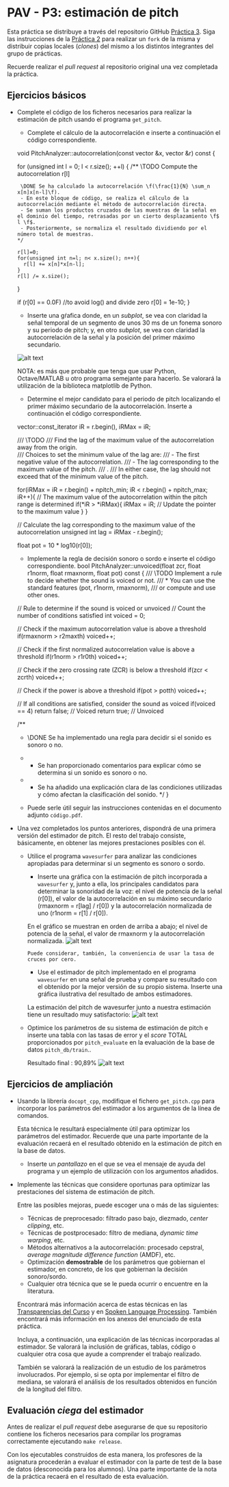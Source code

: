 PAV - P3: estimación de pitch
=============================

Esta práctica se distribuye a través del repositorio GitHub [Práctica 3](https://github.com/albino-pav/P3).
Siga las instrucciones de la [Práctica 2](https://github.com/albino-pav/P2) para realizar un `fork` de la
misma y distribuir copias locales (*clones*) del mismo a los distintos integrantes del grupo de prácticas.

Recuerde realizar el *pull request* al repositorio original una vez completada la práctica.

Ejercicios básicos
------------------

- Complete el código de los ficheros necesarios para realizar la estimación de pitch usando el programa
  `get_pitch`.

   * Complete el cálculo de la autocorrelación e inserte a continuación el código correspondiente.

    void PitchAnalyzer::autocorrelation(const vector<float> &x, vector<float> &r) const {

    for (unsigned int l = 0; l < r.size(); ++l) {
  		/**
       \TODO Compute the autocorrelation r[l]

       \DONE Se ha calculado la autocorrelación \f(\frac{1}{N} \sum_n x[n]x[n-l]\f).
       - En este bloque de código, se realiza el cálculo de la autocorrelación mediante el método de autocorrelación directa.
       - Se suman los productos cruzados de las muestras de la señal en el dominio del tiempo, retrasadas por un cierto desplazamiento \f$ l \f$.
       - Posteriormente, se normaliza el resultado dividiendo por el número total de muestras.
      */

      r[l]=0;
      for(unsigned int n=l; n< x.size(); n++){
        r[l] += x[n]*x[n-l];
      }
      r[l] /= x.size();
    }

    if (r[0] == 0.0F) //to avoid log() and divide zero 
      r[0] = 1e-10; 
  }

   * Inserte una gŕafica donde, en un *subplot*, se vea con claridad la señal temporal de un segmento de
     unos 30 ms de un fonema sonoro y su periodo de pitch; y, en otro *subplot*, se vea con claridad la
	 autocorrelación de la señal y la posición del primer máximo secundario.

   ![alt text](autocorr.png)

	 NOTA: es más que probable que tenga que usar Python, Octave/MATLAB u otro programa semejante para
	 hacerlo. Se valorará la utilización de la biblioteca matplotlib de Python.

   * Determine el mejor candidato para el periodo de pitch localizando el primer máximo secundario de la
     autocorrelación. Inserte a continuación el código correspondiente.
 
    vector<float>::const_iterator iR = r.begin(), iRMax = iR;

    /// \TODO 
	  /// Find the lag of the maximum value of the autocorrelation away from the origin.<br>
	  /// Choices to set the minimum value of the lag are:
	  ///    - The first negative value of the autocorrelation.
	  ///    - The lag corresponding to the maximum value of the pitch.
    ///	   .
	  /// In either case, the lag should not exceed that of the minimum value of the pitch.


    for(iRMax = iR = r.begin() + npitch_min; iR < r.begin() + npitch_max; iR++){ 
      // The maximum value of the autocorrelation within the pitch range is determined
      if(*iR > *iRMax){
        iRMax = iR;   // Update the pointer to the maximum value
      }
    }

    // Calculate the lag corresponding to the maximum value of the autocorrelation
    unsigned int lag = iRMax - r.begin();

    float pot = 10 * log10(r[0]);

   * Implemente la regla de decisión sonoro o sordo e inserte el código correspondiente.
    bool PitchAnalyzer::unvoiced(float zcr, float r1norm, float rmaxnorm, float pot) const {
    /// \TODO Implement a rule to decide whether the sound is voiced or not.
    /// * You can use the standard features (pot, r1norm, rmaxnorm),
    ///   or compute and use other ones.

    // Rule to determine if the sound is voiced or unvoiced
    // Count the number of conditions satisfied
    int voiced = 0;                 

    // Check if the maximum autocorrelation value is above a threshold
    if(rmaxnorm > r2maxth) voiced++; 

    // Check if the first normalized autocorrelation value is above a threshold
    if(r1norm > r1r0th) voiced++;    

    // Check if the zero crossing rate (ZCR) is below a threshold
    if(zcr < zcrth) voiced++;         

    // Check if the power is above a threshold
    if(pot > potth) voiced++;

    // If all conditions are satisfied, consider the sound as voiced
    if(voiced == 4) return false;  // Voiced
    return true;                    // Unvoiced

    /**
     * \DONE Se ha implementado una regla para decidir si el sonido es sonoro o no.
     * - Se han proporcionado comentarios para explicar cómo se determina si un sonido es sonoro o no.
     * - Se ha añadido una explicación clara de las condiciones utilizadas y cómo afectan la clasificación del sonido.
     */
    }

   * Puede serle útil seguir las instrucciones contenidas en el documento adjunto `código.pdf`.

- Una vez completados los puntos anteriores, dispondrá de una primera versión del estimador de pitch. El 
  resto del trabajo consiste, básicamente, en obtener las mejores prestaciones posibles con él.

  * Utilice el programa `wavesurfer` para analizar las condiciones apropiadas para determinar si un
    segmento es sonoro o sordo. 
	
	  - Inserte una gráfica con la estimación de pitch incorporada a `wavesurfer` y, junto a ella, los 
	    principales candidatos para determinar la sonoridad de la voz: el nivel de potencia de la señal
		(r[0]), el valor de la autocorrelación en su máximo secundario (rmaxnorm = r[lag] / r[0]) y la autocorrelación normalizada de uno (r1norm = r[1] / r[0]).
    
    En el gráfico se muestran en orden de arriba a abajo; el nivel de potencia de la señal, el valor de rmaxnorm y la autocorrelación normalizada.
    ![alt text](potrmaxrpitch.png)

		Puede considerar, también, la conveniencia de usar la tasa de cruces por cero.

      - Use el estimador de pitch implementado en el programa `wavesurfer` en una señal de prueba y compare
	    su resultado con el obtenido por la mejor versión de su propio sistema.  Inserte una gráfica
		ilustrativa del resultado de ambos estimadores.
     
    La estimación del pitch de wavesurfer junto a nuestra estimación tiene un resultado muy satisfactorio:
    ![alt text](pitch_graph.png)
  
  * Optimice los parámetros de su sistema de estimación de pitch e inserte una tabla con las tasas de error
    y el *score* TOTAL proporcionados por `pitch_evaluate` en la evaluación de la base de datos 
	`pitch_db/train`..

    Resultado final : 90,89%
    ![alt text](summary.png)

Ejercicios de ampliación
------------------------

- Usando la librería `docopt_cpp`, modifique el fichero `get_pitch.cpp` para incorporar los parámetros del
  estimador a los argumentos de la línea de comandos.
  
  Esta técnica le resultará especialmente útil para optimizar los parámetros del estimador. Recuerde que
  una parte importante de la evaluación recaerá en el resultado obtenido en la estimación de pitch en la
  base de datos.

  * Inserte un *pantallazo* en el que se vea el mensaje de ayuda del programa y un ejemplo de utilización
    con los argumentos añadidos.

- Implemente las técnicas que considere oportunas para optimizar las prestaciones del sistema de estimación
  de pitch.

  Entre las posibles mejoras, puede escoger una o más de las siguientes:

  * Técnicas de preprocesado: filtrado paso bajo, diezmado, *center clipping*, etc.
  * Técnicas de postprocesado: filtro de mediana, *dynamic time warping*, etc.
  * Métodos alternativos a la autocorrelación: procesado cepstral, *average magnitude difference function*
    (AMDF), etc.
  * Optimización **demostrable** de los parámetros que gobiernan el estimador, en concreto, de los que
    gobiernan la decisión sonoro/sordo.
  * Cualquier otra técnica que se le pueda ocurrir o encuentre en la literatura.

  Encontrará más información acerca de estas técnicas en las [Transparencias del Curso](https://atenea.upc.edu/pluginfile.php/2908770/mod_resource/content/3/2b_PS%20Techniques.pdf)
  y en [Spoken Language Processing](https://discovery.upc.edu/iii/encore/record/C__Rb1233593?lang=cat).
  También encontrará más información en los anexos del enunciado de esta práctica.

  Incluya, a continuación, una explicación de las técnicas incorporadas al estimador. Se valorará la
  inclusión de gráficas, tablas, código o cualquier otra cosa que ayude a comprender el trabajo realizado.

  También se valorará la realización de un estudio de los parámetros involucrados. Por ejemplo, si se opta
  por implementar el filtro de mediana, se valorará el análisis de los resultados obtenidos en función de
  la longitud del filtro.
   

Evaluación *ciega* del estimador
-------------------------------

Antes de realizar el *pull request* debe asegurarse de que su repositorio contiene los ficheros necesarios
para compilar los programas correctamente ejecutando `make release`.

Con los ejecutables construidos de esta manera, los profesores de la asignatura procederán a evaluar el
estimador con la parte de test de la base de datos (desconocida para los alumnos). Una parte importante de
la nota de la práctica recaerá en el resultado de esta evaluación.
